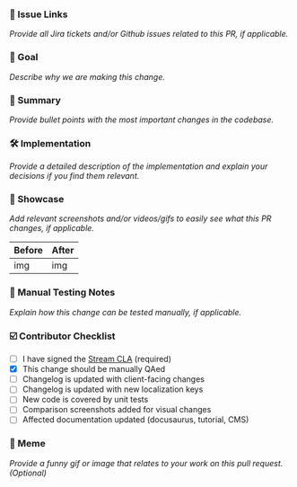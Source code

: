 ### 🔗 Issue Links

_Provide all Jira tickets and/or Github issues related to this PR, if applicable._

### 🎯 Goal

_Describe why we are making this change._

### 📝 Summary

_Provide bullet points with the most important changes in the codebase._

### 🛠 Implementation

_Provide a detailed description of the implementation and explain your decisions if you find them relevant._

### 🎨 Showcase

_Add relevant screenshots and/or videos/gifs to easily see what this PR changes, if applicable._

| Before | After |
| ------ | ----- |
|  img   |  img  |

### 🧪 Manual Testing Notes

_Explain how this change can be tested manually, if applicable._

### ☑️ Contributor Checklist

- [ ] I have signed the [Stream CLA](https://docs.google.com/forms/d/e/1FAIpQLScFKsKkAJI7mhCr7K9rEIOpqIDThrWxuvxnwUq2XkHyG154vQ/viewform) (required)
- [x] This change should be manually QAed
- [ ] Changelog is updated with client-facing changes
- [ ] Changelog is updated with new localization keys
- [ ] New code is covered by unit tests
- [ ] Comparison screenshots added for visual changes
- [ ] Affected documentation updated (docusaurus, tutorial, CMS)

### 🎁 Meme

_Provide a funny gif or image that relates to your work on this pull request. (Optional)_
